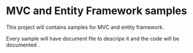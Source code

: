 MVC and Entity Framework samples
==========
This project will contains samples for MVC and entity framework.

Every sample will have document file to descripe it and the code will be documented .



